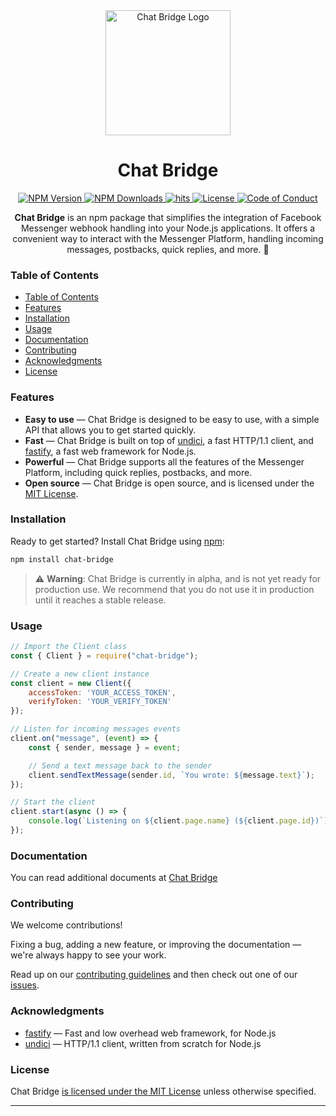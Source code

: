 <div align="center" id="about">
    <img src="https://cdn.discordapp.com/attachments/1082890782471639091/1194113658201047130/logo-png.png" alt="Chat Bridge Logo" width="200px">
    <h1>Chat Bridge</h1>
    <a href="https://www.npmjs.com/package/chat-bridge">
        <img src="https://img.shields.io/npm/v/chat-bridge" alt="NPM Version">
    </a>
    <a href="https://www.npmjs.com/package/chat-bridge">
        <img src="https://img.shields.io/npm/dt/chat-bridge" alt="NPM Downloads">
    </a>
    <a href="https://github.com/Onyx-Innovators/Chat-Bridge">
        <img src="https://hits.seeyoufarm.com/api/count/incr/badge.svg?url=https%3A%2F%2Fgithub.com%2FOnyx-Innovators%2FChat-Bridge&count_bg=%2379C83D&title_bg=%23555555&icon=&icon_color=%23E7E7E7&title=visit&edge_flat=false" alt="hits">
    </a>
    <a href="https://github.com/Onyx-Innovators/Chat-Bridge/LICENSE">
        <img src="https://img.shields.io/github/license/Onyx-Innovators/Chat-Bridge" alt="License">
    </a>
    <a href="https://github.com/Onyx-Innovators/Chat-Bridge/CODE_OF_CONDUCT.md">
        <img src="https://img.shields.io/badge/Contributor%20Covenant-2.1-4baaaa.svg" alt="Code of Conduct">
    </a>
    <p><strong>Chat Bridge</strong> is an npm package that simplifies the integration of Facebook Messenger webhook handling into your Node.js applications. It offers a convenient way to interact with the Messenger Platform, handling incoming messages, postbacks, quick replies, and more. 🚀</p>
</div>

### Table of Contents

- [Table of Contents](#table-of-contents)
- [Features](#features)
- [Installation](#installation)
- [Usage](#usage)
- [Documentation](#documentation)
- [Contributing](#contributing)
- [Acknowledgments](#acknowledgments)
- [License](#license)

### Features

- **Easy to use** — Chat Bridge is designed to be easy to use, with a simple API that allows you to get started quickly.
- **Fast** — Chat Bridge is built on top of [undici](https://undici.nodejs.org/), a fast HTTP/1.1 client, and [fastify](https://www.fastify.io/), a fast web framework for Node.js.
- **Powerful** — Chat Bridge supports all the features of the Messenger Platform, including quick replies, postbacks, and more.
- **Open source** — Chat Bridge is open source, and is licensed under the [MIT License](LICENSE).

### Installation

Ready to get started? Install Chat Bridge using [npm](https://www.npmjs.com/):

```bash
npm install chat-bridge
```

> ⚠️ **Warning**: Chat Bridge is currently in alpha, and is not yet ready for production use. We recommend that you do not use it in production until it reaches a stable release.

### Usage

```js
// Import the Client class
const { Client } = require("chat-bridge");

// Create a new client instance
const client = new Client({ 
    accessToken: 'YOUR_ACCESS_TOKEN',
    verifyToken: 'YOUR_VERIFY_TOKEN'
});

// Listen for incoming messages events
client.on("message", (event) => {
    const { sender, message } = event;

    // Send a text message back to the sender
    client.sendTextMessage(sender.id, `You wrote: ${message.text}`);
});

// Start the client
client.start(async () => {
    console.log(`Listening on ${client.page.name} (${client.page.id})`);
});
```

### Documentation

You can read additional documents at [Chat Bridge](https://chat-bridge.pages.dev/)

### Contributing

We welcome contributions!

Fixing a bug, adding a new feature, or improving the documentation — we're always happy to see your work.

Read up on our [contributing guidelines](CONTRIBUTING.md) and then check out one of our [issues](https://github.com/Onyx-Innovators/Chat-Bridge/issues).

### Acknowledgments

- [fastify](https://www.fastify.io/) — Fast and low overhead web framework, for Node.js
- [undici](https://undici.nodejs.org/) — HTTP/1.1 client, written from scratch for Node.js

### License

Chat Bridge [is licensed under the MIT License](LICENSE) unless otherwise specified.

---
